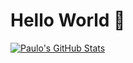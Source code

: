 # Hello World 👋


[![Paulo's GitHub Stats](https://github-readme-stats.vercel.app/api?username=paulo0899&show_icons=true)](https://github.com/paulo0899)
